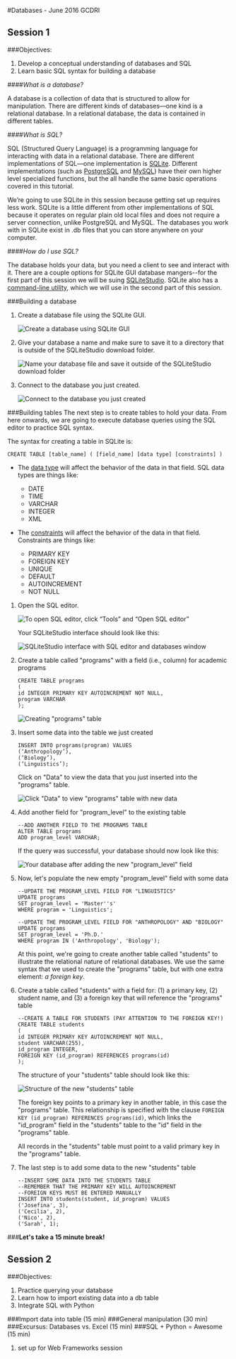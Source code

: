 #Databases - June 2016 GCDRI

## Session 1 
###Objectives:  
1. Develop a conceptual understanding of databases and SQL  
2. Learn basic SQL syntax for building a database  

####*What is a database?*

A database is a collection of data that is structured to allow for manipulation. There are different kinds of databases—one kind is a relational database. In a relational database, the data is contained in different tables. 

####*What is SQL?*

SQL (Structured Query Language) is a programming language for interacting with data in a relational database. There are different implementations of SQL—one implementation is [SQLite](https://www.sqlite.org/). Different implementations (such as [PostgreSQL](https://www.postgresql.org/) and [MySQL](https://www.mysql.com/)) have their own higher level specialized functions, but the all handle the same basic operations covered in this tutorial.

We’re going to use SQLite in this session because getting set up requires less work. SQLite is a little different from other implementations of SQL because it operates on regular plain old local files and does not require a server connection, unlike PostgreSQL and MySQL. The databases you work with in SQLite exist in .db files that you can store anywhere on your computer.

####*How do I use SQL?*

The database holds your data, but you need a client to see and interact with it. There are a couple options for SQLite GUI database mangers--for the first part of this session we will be suing [SQLiteStudio](http://sqlitestudio.pl/). SQLite also has a [command-line utility](http://www.sqlite.org/cli.html), which we will use in the second part of this session.

###Building a database  
1. Create a database file using the SQLite GUI.  

	![Create a database using SQLite GUI](https://github.com/GCDigitalFellows/GCDRI_databases/blob/master/images/add_db.png)  

2. Give your database a name and make sure to save it to a directory that is outside of the SQLiteStudio download folder.  

	![Name your database file and save it outside of the SQLiteStudio download folder](https://github.com/GCDigitalFellows/GCDRI_databases/blob/master/images/db_info.png)  

3. Connect to the database you just created.    

	![Connect to the database you just created](https://github.com/GCDigitalFellows/GCDRI_databases/blob/master/images/conn_db.png)  

###Building tables
The next step is to create tables to hold your data. From here onwards, we are going to execute database queries using the SQL editor to practice SQL syntax.  

The syntax for creating a table in SQLite is:

`CREATE TABLE [table_name] ( [field_name] [data type] [constraints] )`  

- The [data type](https://www.sqlite.org/datatype3.html) will affect the behavior of the data in that field. SQL data types are things like:  
	- DATE  
	- TIME  
	- VARCHAR  
	- INTEGER  
	- XML  

- The [constraints](http://www.tutorialspoint.com/sqlite/sqlite_constraints.htm) will  affect the behavior of the data in that field. Constraints are things like:  
	- PRIMARY KEY  
	- FOREIGN KEY  
	- UNIQUE  
	- DEFAULT  
	- AUTOINCREMENT  
	- NOT NULL  

1. Open the SQL editor.  

	![To open SQL editor, click “Tools” and “Open SQL editor”](https://github.com/GCDigitalFellows/GCDRI_databases/blob/master/images/open_sql_ed.png)  

	Your SQLiteStudio interface should look like this:  

	![SQLiteStudio interface with SQL editor and databases window](https://github.com/GCDigitalFellows/GCDRI_databases/blob/master/images/sqlite_wkspace.png)  

2. Create a table called "programs" with a field (i.e., column) for academic programs  
	```
	CREATE TABLE programs  
	(  
	id INTEGER PRIMARY KEY AUTOINCREMENT NOT NULL,  
	program VARCHAR  
	);
	```

	![Creating "programs" table](https://github.com/GCDigitalFellows/GCDRI_databases/blob/master/images/create_table.png)  

3. Insert some data into the table we just created  
	```
	INSERT INTO programs(program) VALUES
	(‘Anthropology’),
	(‘Biology’),
	(‘Linguistics’);
	```

	Click on "Data" to view the data that you just inserted into the "programs" table.  

	![Click "Data" to view "programs" table with new data](https://github.com/GCDigitalFellows/GCDRI_databases/blob/master/images/view_table.png)

4. Add another field for "program_level" to the existing table  
	```
	--ADD ANOTHER FIELD TO THE PROGRAMS TABLE
	ALTER TABLE programs
	ADD program_level VARCHAR;
	```

	If the query was successful, your database should now look like this:  

	![Your database after adding the new "program_level" field](https://github.com/GCDigitalFellows/GCDRI_databases/blob/master/images/new_field.png)  

5. Now, let's populate the new empty "program_level" field with some data  
	```
	--UPDATE THE PROGRAM_LEVEL FIELD FOR "LINGUISTICS"
	UPDATE programs
	SET program_level = 'Master''s'
	WHERE program = 'Linguistics';
	```  

	```
	--UPDATE THE PROGRAM_LEVEL FIELD FOR "ANTHROPOLOGY" AND "BIOLOGY"
	UPDATE programs
	SET program_level = 'Ph.D.'
	WHERE program IN ('Anthropology', 'Biology');
	```  

	At this point, we're going to create another table called "students" to illustrate the relational nature of relational databases. We use the same syntax that we used to create the "programs" table, but with one extra element: *a foreign key*.  

6. Create a table called "students" with a field for: (1) a primary key, (2) student name, and (3) a foreign key that will reference the "programs" table  
	```
	--CREATE A TABLE FOR STUDENTS (PAY ATTENTION TO THE FOREIGN KEY!)
	CREATE TABLE students
	(
	id INTEGER PRIMARY KEY AUTOINCREMENT NOT NULL,
	student VARCHAR(255),
	id_program INTEGER,
	FOREIGN KEY (id_program) REFERENCES programs(id)
	);
	```  

	The structure of your "students" table should look like this:  

	![Structure of the new "students" table](https://github.com/GCDigitalFellows/GCDRI_databases/blob/master/images/student_tab_struc.png)  

	The foreign key points to a primary key in another table, in this case the "programs" table. This relationship is specified with the clause `FOREIGN KEY (id_program) REFERENCES programs(id)`, which links the "id_program" field in the "students" table to the "id" field in the "programs" table.  

	All records in the "students" table must point to a valid primary key in the "programs" table.  

7. The last step is to add some data to the new "students" table
	```
	--INSERT SOME DATA INTO THE STUDENTS TABLE
	--REMEMBER THAT THE PRIMARY KEY WILL AUTOINCREMENT
	--FOREIGN KEYS MUST BE ENTERED MANUALLY
	INSERT INTO students(student, id_program) VALUES
	('Josefina', 3),
	('Cecilia', 2),
	('Nico', 2),
	('Sarah', 1);
	```  


###**************Let's take a 15 minute break!**************



## Session 2
###Objectives: 
1. Practice querying your database  
2. Learn how to import existing data into a db table  
3. Integrate SQL with Python


###Import data into table (15 min)
###General manipulation (30 min)
###Excursus: Databases vs. Excel (15 min)
###SQL + Python = Awesome (15 min)
  1. set up for Web Frameworks session